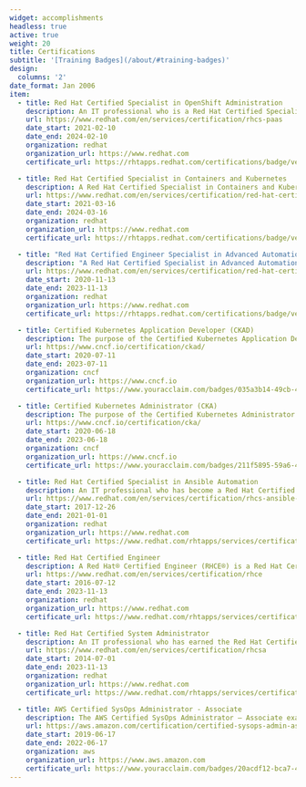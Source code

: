 ```yaml
---
widget: accomplishments
headless: true
active: true
weight: 20
title: Certifications
subtitle: '[Training Badges](/about/#training-badges)'
design:
  columns: '2'
date_format: Jan 2006
item:
  - title: Red Hat Certified Specialist in OpenShift Administration
    description: An IT professional who is a Red Hat Certified Specialist in OpenShift Administration has demonstrated the skills, knowledge, and abilities needed to create, configure, and manage a cloud application platform using Red Hat® OpenShift.
    url: https://www.redhat.com/en/services/certification/rhcs-paas
    date_start: 2021-02-10
    date_end: 2024-02-10
    organization: redhat
    organization_url: https://www.redhat.com
    certificate_url: https://rhtapps.redhat.com/certifications/badge/verify/HBP2BTGDCHGBLIDOUMYRWOUZ4EAEQU3CUPSQX2KSDXT6RW46LQ3USGMBTDNSOFVX22WYNJ63KCC3BBTAOIVCQWO7U3Z7NRP66BA673I=

  - title: Red Hat Certified Specialist in Containers and Kubernetes
    description: A Red Hat Certified Specialist in Containers and Kubernetes has demonstrated a basic understanding of Kubernetes, containers, and Red Hat® OpenShift® and can use this knowledge to run, find, and manage containerized services, deploy single- and multiple-container applications, and create custom containers.
    url: https://www.redhat.com/en/services/certification/red-hat-certified-specialist-in-containers-and-kubernetes
    date_start: 2021-03-16
    date_end: 2024-03-16
    organization: redhat
    organization_url: https://www.redhat.com
    certificate_url: https://rhtapps.redhat.com/certifications/badge/verify/HBP2BTGDCHGBLIDOUMYRWOUZ4EAEQU3CUPSQX2KSDXT6RW46LQ33TZNCC5VGOAYPFY7HVVIGB5XKUTI5W6QLZX6UMV3D6ILAY7YA4GY=

  - title: "Red Hat Certified Engineer Specialist in Advanced Automation: Ansible Best Practices"
    description: "A Red Hat Certified Specialist in Advanced Automation: Ansible Best Practices is able to automate management of large or complex networks of machines."
    url: https://www.redhat.com/en/services/certification/red-hat-certified-specialist-advanced-automation-ansible-best-practices
    date_start: 2020-11-13
    date_end: 2023-11-13
    organization: redhat
    organization_url: https://www.redhat.com
    certificate_url: https://rhtapps.redhat.com/certifications/badge/verify/HBP2BTGDCHGBLIDOUMYRWOUZ4EAEQU3CUPSQX2KSDXT6RW46LQ37KLSOOPEYMJDAE5EJIF3JZ6D665JFQCX7XVXXH5DT452GL3CMQ36Q77GFTUQMZCEY6URHUQ5UKSGZOKOWYMJRGQPNI2LHBGN6LLA2MI======

  - title: Certified Kubernetes Application Developer (CKAD)
    description: The purpose of the Certified Kubernetes Application Developer (CKAD) program is to provide assurance that CKADs have the skills, knowledge, and competency to perform the responsibilities of Kubernetes application developers.
    url: https://www.cncf.io/certification/ckad/
    date_start: 2020-07-11
    date_end: 2023-07-11
    organization: cncf
    organization_url: https://www.cncf.io
    certificate_url: https://www.youracclaim.com/badges/035a3b14-49cb-4dca-bda1-5de951c0c406/public_url

  - title: Certified Kubernetes Administrator (CKA)
    description: The purpose of the Certified Kubernetes Administrator (CKA) program is to provide assurance that CKAs have the skills, knowledge, and competency to perform the responsibilities of Kubernetes administrators.
    url: https://www.cncf.io/certification/cka/
    date_start: 2020-06-18
    date_end: 2023-06-18
    organization: cncf
    organization_url: https://www.cncf.io
    certificate_url: https://www.youracclaim.com/badges/211f5895-59a6-4a52-9b4e-c1ace672b2a2/public_url

  - title: Red Hat Certified Specialist in Ansible Automation
    description: An IT professional who has become a Red Hat Certified Specialist in Ansible Automation demonstrates the skills, knowledge, and abilities needed to use Ansible to automate the management and deployment of systems in an enterprise environment.
    url: https://www.redhat.com/en/services/certification/rhcs-ansible-automation
    date_start: 2017-12-26
    date_end: 2021-01-01
    organization: redhat
    organization_url: https://www.redhat.com
    certificate_url: https://www.redhat.com/rhtapps/services/certifications/badge/verify/HBP2BTGDCHGBLIDOUMYRWOUZ4EAEQU3CUPSQX2KSDXT6RW46LQ34UFHA6EGV4MX6OEQWWNEDUIWXWPUWTPNOZCAXTQD32BJ2PLFPHS3STVWDCMJUD3KGSZYJTPS2YGTCOKOWYMJRGQPNI2LHBGN6LLA2MI======

  - title: Red Hat Certified Engineer
    description: A Red Hat® Certified Engineer (RHCE®) is a Red Hat Certified System Administrator (RHCSA) who is ready to automate Red Hat® Enterprise Linux® tasks, integrate Red Hat emerging technologies, and apply automation for efficiency and innovation.
    url: https://www.redhat.com/en/services/certification/rhce
    date_start: 2016-07-12
    date_end: 2023-11-13
    organization: redhat
    organization_url: https://www.redhat.com
    certificate_url: https://www.redhat.com/rhtapps/services/certifications/badge/verify/HBP2BTGDCHGBLIDOUMYRWOUZ4EAEQU3CUPSQX2KSDXT6RW46LQ3XCZJWRJNV7ILTXVE4I6VB7OTCG4U5NQYTCNA62RUWOCM34WWBUYQ=

  - title: Red Hat Certified System Administrator
    description: An IT professional who has earned the Red Hat Certified System Administrator (RHCSA®) is able to perform the core system administration skills required in Red Hat Enterprise Linux environments. The credential is earned after successfully passing the Red Hat Certified System Administrator (RHCSA) Exam (EX200).
    url: https://www.redhat.com/en/services/certification/rhcsa
    date_start: 2014-07-01
    date_end: 2023-11-13
    organization: redhat
    organization_url: https://www.redhat.com
    certificate_url: https://www.redhat.com/rhtapps/services/certifications/badge/verify/HBP2BTGDCHGBLIDOUMYRWOUZ4EAEQU3CUPSQX2KSDXT6RW46LQ3T7ULZ55KZZ56SKO7EQ3ETTLYZQ4U5NQYTCNA62RUWOCM34WWBUYQ=

  - title: AWS Certified SysOps Administrator - Associate
    description: The AWS Certified SysOps Administrator – Associate examination is intended for systems administrators in a systems operations role with at least one year of experience in deployment, management, and operations on AWS.
    url: https://aws.amazon.com/certification/certified-sysops-admin-associate/
    date_start: 2019-06-17
    date_end: 2022-06-17
    organization: aws
    organization_url: https://www.aws.amazon.com
    certificate_url: https://www.youracclaim.com/badges/20acdf12-bca7-4704-af4d-16f61ba3a75f/public_url
---
```

